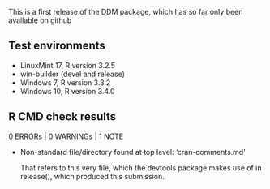 This is a first release of the DDM package, which has so far only been available on github

## Test environments

* LinuxMint 17, R version 3.2.5
* win-builder (devel and release)
* Windows 7, R version 3.3.2
* Windows 10, R version 3.4.0

## R CMD check results

0 ERRORs | 0 WARNINGs | 1 NOTE

* Non-standard file/directory found at top level:
  ‘cran-comments.md’

  That refers to this very file, which the devtools package makes use of in release(), which produced this submission.
